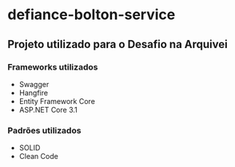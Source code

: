 # defiance-bolton-service

## Projeto utilizado para o Desafio na Arquivei

### Frameworks utilizados  
- Swagger
- Hangfire
- Entity Framework Core
- ASP.NET Core 3.1

### Padrões utilizados
- SOLID
- Clean Code
